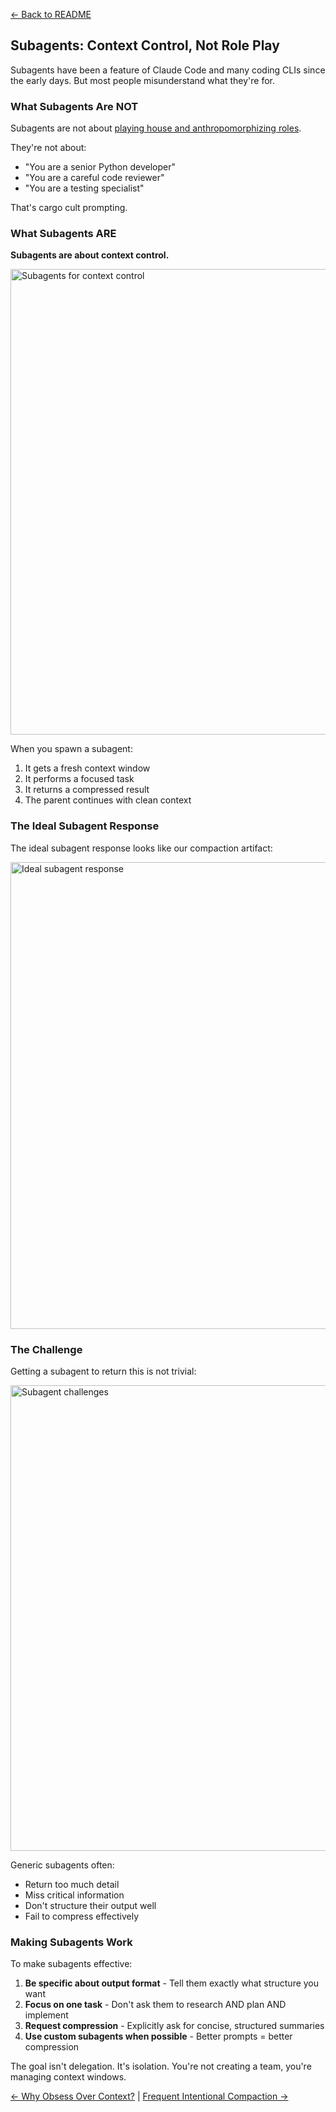 [← Back to README](../README.md)

## Subagents: Context Control, Not Role Play

Subagents have been a feature of Claude Code and many coding CLIs since the early days. But most people misunderstand what they're for.

### What Subagents Are NOT

Subagents are not about [playing house and anthropomorphizing roles](https://x.com/dexhorthy/status/1950288431122436597). 

They're not about:
- "You are a senior Python developer"
- "You are a careful code reviewer"
- "You are a testing specialist"

That's cargo cult prompting.

### What Subagents ARE

**Subagents are about context control.**

<img width="1331" height="745" alt="Subagents for context control" src="https://github.com/user-attachments/assets/0bf24a03-522d-4f1d-8722-9e0d2250bd60" />

When you spawn a subagent:
1. It gets a fresh context window
2. It performs a focused task
3. It returns a compressed result
4. The parent continues with clean context

### The Ideal Subagent Response

The ideal subagent response looks like our compaction artifact:

<img width="1309" height="747" alt="Ideal subagent response" src="https://github.com/user-attachments/assets/a7d5946d-4e81-46e8-b314-d02dae1f00ee" />

### The Challenge

Getting a subagent to return this is not trivial:

<img width="1327" height="745" alt="Subagent challenges" src="https://github.com/user-attachments/assets/113e49eb-db7f-444d-b7f6-993112f87591" />

Generic subagents often:
- Return too much detail
- Miss critical information
- Don't structure their output well
- Fail to compress effectively

### Making Subagents Work

To make subagents effective:

1. **Be specific about output format** - Tell them exactly what structure you want
2. **Focus on one task** - Don't ask them to research AND plan AND implement
3. **Request compression** - Explicitly ask for concise, structured summaries
4. **Use custom subagents when possible** - Better prompts = better compression

The goal isn't delegation. It's isolation. You're not creating a team, you're managing context windows.

[← Why Obsess Over Context?](07-why-obsess-over-context.md) | [Frequent Intentional Compaction →](09-frequent-intentional-compaction.md)